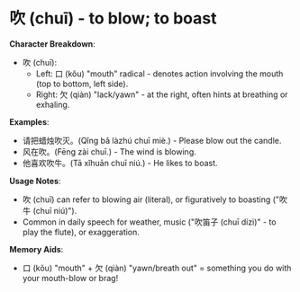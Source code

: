 # **吹 (chuī) - to blow; to boast**

**Character Breakdown**:  
- 吹 (chuī):
  - Left: 口 (kǒu) "mouth" radical - denotes action involving the mouth (top to bottom, left side).
  - Right: 欠 (qiàn) "lack/yawn" - at the right, often hints at breathing or exhaling.

**Examples**:  
- 请把蜡烛吹灭。(Qǐng bǎ làzhú chuī miè.) - Please blow out the candle.  
- 风在吹。(Fēng zài chuī.) - The wind is blowing.  
- 他喜欢吹牛。(Tā xǐhuān chuī niú.) - He likes to boast.

**Usage Notes**:  
- 吹 (chuī) can refer to blowing air (literal), or figuratively to boasting ("吹牛 (chuī niú)").  
- Common in daily speech for weather, music ("吹笛子 (chuī dízi)" - to play the flute), or exaggeration.

**Memory Aids**:  
- 口 (kǒu) "mouth" + 欠 (qiàn) "yawn/breath out" = something you do with your mouth-blow or brag!